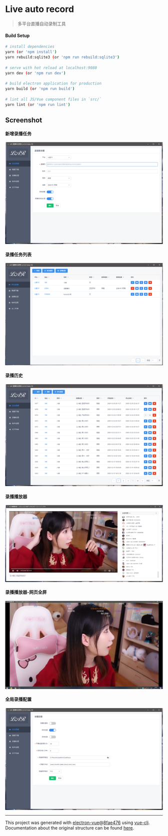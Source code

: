 # Live auto record

> 多平台直播自动录制工具

#### Build Setup

```bash
# install dependencies
yarn (or 'npm install')
yarn rebuild:sqlite3 (or 'npm run rebuild:sqlite3')

# serve with hot reload at localhost:9080
yarn dev (or 'npm run dev')

# build electron application for production
yarn build (or 'npm run build')

# lint all JS/Vue component files in `src/`
yarn lint (or 'npm run lint')

```

## Screenshot

#### 新增录播任务

![](/readme-assets/5.png)

#### 录播任务列表

![](/readme-assets/1.png)

#### 录播历史

![](/readme-assets/2.png)

#### 录播播放器

![](/readme-assets/3.png)

#### 录播播放器-网页全屏

![](/readme-assets/4.png)

#### 全局录播配置

![](/readme-assets/6.png)

---

This project was generated with [electron-vue](https://github.com/SimulatedGREG/electron-vue)@[8fae476](https://github.com/SimulatedGREG/electron-vue/tree/8fae4763e9d225d3691b627e83b9e09b56f6c935) using [vue-cli](https://github.com/vuejs/vue-cli). Documentation about the original structure can be found [here](https://simulatedgreg.gitbooks.io/electron-vue/content/index.html).
